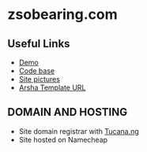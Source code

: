 # zsobearing.com

## Useful Links
- [Demo](zsobearing.com)
- [Code base](https://github.com/nawilltech/zsobearing.com)
- [Site pictures](https://mail.google.com/mail/u/1/#inbox/FMfcgzGqRQCxgGTChZqGqQwRqMmqPzlb?projector=1&messagePartId=0.1)
- [Arsha Template URL ](https://bootstrapmade.com/arsha-free-bootstrap-html-template-corporate/#download)

## DOMAIN AND HOSTING
- Site domain registrar with [Tucana.ng](https://host.tucana.ng)
- Site hosted on Namecheap
